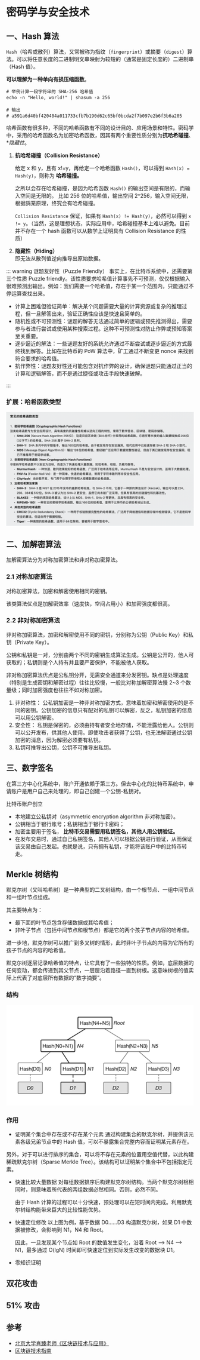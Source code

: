# 密码学与安全技术

## 一、Hash 算法

`Hash`（哈希或散列）算法，又常被称为指纹（`fingerprint`）或摘要（`digest`）算法。可以将任意长度的二进制明文串映射为较短的（通常是固定长度的）二进制串（Hash 值）。

**可以理解为一种单向有损压缩函数**。

```shell
# 举例计算一段字符串的 SHA-256 哈希值
echo -n "Hello, world!" | shasum -a 256

# 输出
# a591a6d40bf420404a011733cfb7b190d62c65bf0bcda2f7b097e2b6f3b6a205
```

哈希函数有很多种，不同的哈希函数有不同的设计目的、应用场景和特性。密码学中，采用的哈希函数名为加密哈希函数，因其有两个重要性质分别为**抗哈希碰撞**、**隐藏性*。


1. **抗哈希碰撞（Collision Resistance）**  

    给定 x 和 y，且有 x!=y，再给定一个哈希函数 `Hash()`，可以得到 `Hash(x) = Hash(y)`，则称为 **哈希碰撞。**

    之所以会存在哈希碰撞，是因为哈希函数 `Hash()` 的输出空间是有限的，而输入空间是无限的。 比如 256 位的哈希值，输出空间 2^256，输入空间无限，根据鸽笼原理，终究会有哈希碰撞。

    `Collision Resistance` 保证，如果有 `Hash(x) != Hash(y)`，必然可以得到 `x != y`。（当然，这是理想状态，实际应用中，哈希碰撞基本上难以避免。目前并不存在一个 hash 函数可以从数学上证明具有 Collision Resistance 的性质）

2. **隐藏性（Hiding）**  
    即无法从散列值逆向推导出原始数据。


::: warning 谜题友好性（Puzzle Friendly）
事实上，在比特币系统中，还需要第三个性质 Puzzle friendly。该性质要求哈希值计算事先不可预测，仅仅根据输入很难预测出输出。例如：我们需要一个哈希值，存在于某一个范围内，只能通过不停运算查找出来。

 - 计算上困难但验证简单：解决某个问题需要大量的计算资源或复杂的推理过程，但一旦解答出来，验证正确性应该是快速且简单的。
 - 随机性或不可预测性：谜题的解答无法通过简单的逻辑或预先推测得出，需要参与者进行尝试或使用某种搜索过程。这种不可预测性对防止作弊或预知答案至关重要。
 - 逐步逼近的解法：一些谜题友好的系统允许通过不断尝试或逐步逼近的方式最终找到解答。比如在比特币的 PoW 算法中，矿工通过不断变更 nonce 来找到符合要求的哈希值。
 - 抗作弊性：谜题友好性还可能包含对抗作弊的设计，确保谜题只能通过正当的计算和逻辑解答，而不是通过捷径或攻击手段快速破解。

:::

### 扩展：哈希函数类型
![alt text](https://raw.githubusercontent.com/whisper-xiang/image-hosting/master/whisper-vitepress-blog/哈希函数类型.png)

## 二、加解密算法
加解密算法分为对称加密算法和非对称加密算法。

### 2.1 对称加密算法

对称加密算法，加密和解密使用相同的密钥。

该类算法优点是加解密效率（速度快，空间占用小）和加密强度都很高。


### 2.2 非对称加密算法

非对称加密算法，加密和解密使用不同的密钥，分别称为公钥（Public Key）和私钥（Private Key）。

公钥和私钥是一对，分别由两个不同的密钥生成算法生成。公钥是公开的，他人可获取的；私钥则是个人持有并且要严密保护，不能被他人获取。

非对称加密算法优点是公私钥分开，无需安全通道来分发密钥。缺点是处理速度（特别是生成密钥和解密过程）往往比较慢，一般比对称加解密算法慢 2~3 个数量级；同时加密强度也往往不如对称加密。

1. 非对称性：
   公私钥加密是一种非对称加密方式，意味着加密和解密使用的是不同的密钥。公钥加密的信息只有配对的私钥可以解密，反之，私钥加密的信息可以用公钥解密。
2. 安全性：
   私钥是保密的，必须由持有者安全地存储，不能泄露给他人。公钥则可以公开发布，供其他人使用。即使攻击者获得了公钥，也无法解密通过公钥加密的消息，因为解密必须要有私钥。
3. 私钥可推导出公钥，公钥不可推导出私钥。

## 三、数字签名

在第三方中心化系统中，账户开通依赖于第三方。但去中心化的比特币系统中，申请账户是用户自己来处理的，即自己创建一个公钥-私钥对。

比特币账户创立
  - 本地建立公私钥对（asymmetric encryption algorithm 非对称加密）。
  - 公钥相当于银行账号；私钥相当于银行卡密码；
  - 加密主要用于签名， **比特币交易需要用私钥签名，其他人用公钥验证。**
  - 在发布交易时，通过自己私钥签名，其他人可以根据公钥进行验证，从而保证该交易由自己发起。也就是说，只有拥有私钥，才能将该账户中的比特币转走。


## Merkle 树结构
默克尔树（又叫哈希树）是一种典型的二叉树结构，由一个根节点、一组中间节点和一组叶节点组成。

其主要特点为：

- 最下面的叶节点包含存储数据或其哈希值；
- 非叶子节点（包括中间节点和根节点）都是它的两个孩子节点内容的哈希值。

进一步地，默克尔树可以推广到多叉树的情形，此时非叶子节点的内容为它所有的孩子节点的内容的哈希值。

默克尔树逐层记录哈希值的特点，让它具有了一些独特的性质。例如，底层数据的任何变动，都会传递到其父节点，一层层沿着路径一直到树根。这意味树根的值实际上代表了对底层所有数据的“数字摘要”。

### 结构
![Merkle 树结构](https://raw.githubusercontent.com/whisper-xiang/image-hosting/master/whisper-vitepress-blog/Merkle.png)

### 作用
 - 证明某个集合中存在或不存在某个元素
    通过构建集合的默克尔树，并提供该元素各级兄弟节点中的 Hash 值，可以不暴露集合完整内容而证明某元素存在。

  另外，对于可以进行排序的集合，可以将不存在元素的位置用空值代替，以此构建稀疏默克尔树（Sparse Merkle Tree）。该结构可以证明某个集合中不包括指定元素。
 - 快速比较大量数据
    对每组数据排序后构建默克尔树结构。当两个默克尔树根相同时，则意味着所代表的两组数据必然相同。否则，必然不同。

    由于 Hash 计算的过程可以十分快速，预处理可以在短时间内完成。利用默克尔树结构能带来巨大的比较性能优势。
 - 快速定位修改
    以上图为例，基于数据 D0……D3 构造默克尔树，如果 D1 中数据被修改，会影响到 N1，N4 和 Root。

    因此，一旦发现某个节点如 Root 的数值发生变化，沿着 Root --> N4 --> N1，最多通过 O(lgN) 时间即可快速定位到实际发生改变的数据块 D1。
 - 零知识证明


 ## 双花攻击


 ## 51% 攻击


 

## 参考

- [北京大学肖臻老师《区块链技术与应用》](https://www.bilibili.com/video/av37065233/?p=2)
- [区块链技术指南](https://yeasy.gitbook.io/)
